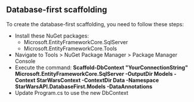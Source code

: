 ﻿## Database-first scaffolding
To create the database-first scaffolding, you need to follow these steps:
- Install these NuGet packages:
  - Microsoft.EntityFrameworkCore.SqlServer
  - Microsoft.EntityFrameworkCore.Tools
- Navigate to Tools > NuGet Package Manager > Package Manager Console
- Execute the command:
**Scaffold-DbContext "YourConnectionString" Microsoft.EntityFrameworkCore.SqlServer -OutputDir Models -Context StarWarsContext -ContextDir Data -Namespace StarWarsAPI.DatabaseFirst.Models -DataAnnotations**
- Update Program.cs to use the new DbContext